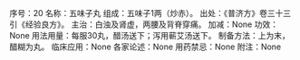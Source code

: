序号：20
名称：五味子丸
组成：五味子1两（炒赤）。
出处：《普济方》卷三十三引《经验良方》。
主治：白浊及肾虚，两腰及背脊穿痛。
加减：None
功效：None
用法用量：每服30丸，醋汤送下；泻用蕲艾汤送下。
制备方法：上为末，醋糊为丸。
临床应用：None
各家论述：None
用药禁忌：None
附注：None
